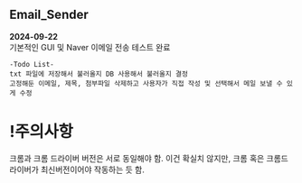 ## Email_Sender

**2024-09-22**  
기본적인 GUI 및 Naver 이메일 전송 테스트 완료


    -Todo List-  
    txt 파일에 저장해서 불러올지 DB 사용해서 불러올지 결정  
    고정해둔 이메일, 제목, 첨부파일 삭제하고 사용자가 직접 작성 및 선택해서 메일 보낼 수 있게 수정


# !주의사항  
크롬과 크롬 드라이버 버전은 서로 동일해야 함.
이건 확실치 않지만, 크롬 혹은 크롬드라이버가 최신버전이어야 작동하는 듯 함.
